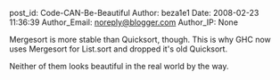 post_id: Code-CAN-Be-Beautiful
Author: beza1e1
Date: 2008-02-23 11:36:39
Author_Email: noreply@blogger.com
Author_IP: None

Mergesort is more stable than Quicksort, though. This is why GHC now uses
Mergesort for List.sort and dropped it's old Quicksort.

Neither of them looks beautiful in the real world by the way.
